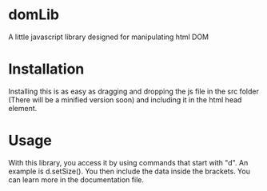 # domLib
A little javascript library designed for manipulating html DOM

# Installation
Installing this is as easy as dragging and dropping the js file in the src folder (There will be a minified version soon) and including it in the html head element.

# Usage
With this library, you access it by using commands that start with "d". An example is d.setSize(). You then include the data inside the brackets. You can learn more in the documentation file.
